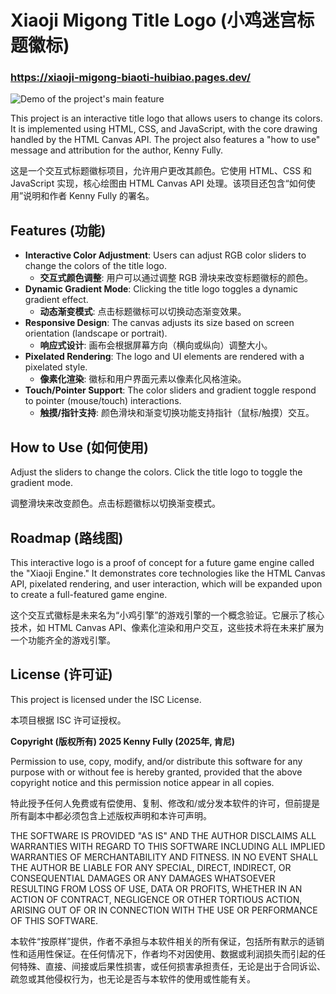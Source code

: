 # Xiaoji Migong Title Logo (小鸡迷宫标题徽标)
### https://xiaoji-migong-biaoti-huibiao.pages.dev/

![Demo of the project's main feature](images/xiaoji_migong_biaoti-huibiao.gif)

This project is an interactive title logo that allows users to change its colors. It is implemented using HTML, CSS, and JavaScript, with the core drawing handled by the HTML Canvas API. The project also features a "how to use" message and attribution for the author, Kenny Fully.

这是一个交互式标题徽标项目，允许用户更改其颜色。它使用 HTML、CSS 和 JavaScript 实现，核心绘图由 HTML Canvas API 处理。该项目还包含“如何使用”说明和作者 Kenny Fully 的署名。

## Features (功能)
* **Interactive Color Adjustment**: Users can adjust RGB color sliders to change the colors of the title logo.
    * **交互式颜色调整**: 用户可以通过调整 RGB 滑块来改变标题徽标的颜色。
* **Dynamic Gradient Mode**: Clicking the title logo toggles a dynamic gradient effect.
    * **动态渐变模式**: 点击标题徽标可以切换动态渐变效果。
* **Responsive Design**: The canvas adjusts its size based on screen orientation (landscape or portrait).
    * **响应式设计**: 画布会根据屏幕方向（横向或纵向）调整大小。
* **Pixelated Rendering**: The logo and UI elements are rendered with a pixelated style.
    * **像素化渲染**: 徽标和用户界面元素以像素化风格渲染。
* **Touch/Pointer Support**: The color sliders and gradient toggle respond to pointer (mouse/touch) interactions.
    * **触摸/指针支持**: 颜色滑块和渐变切换功能支持指针（鼠标/触摸）交互。

## How to Use (如何使用)

Adjust the sliders to change the colors. Click the title logo to toggle the gradient mode.

调整滑块来改变颜色。点击标题徽标以切换渐变模式。

## Roadmap (路线图)

This interactive logo is a proof of concept for a future game engine called the "Xiaoji Engine." It demonstrates core technologies like the HTML Canvas API, pixelated rendering, and user interaction, which will be expanded upon to create a full-featured game engine.

这个交互式徽标是未来名为“小鸡引擎”的游戏引擎的一个概念验证。它展示了核心技术，如 HTML Canvas API、像素化渲染和用户交互，这些技术将在未来扩展为一个功能齐全的游戏引擎。

## License (许可证)

This project is licensed under the ISC License.

本项目根据 ISC 许可证授权。

**Copyright (版权所有) 2025 Kenny Fully (2025年, 肯尼)**

Permission to use, copy, modify, and/or distribute this software for any purpose with or without fee is hereby granted, provided that the above copyright notice and this permission notice appear in all copies.

特此授予任何人免费或有偿使用、复制、修改和/或分发本软件的许可，但前提是所有副本中都必须包含上述版权声明和本许可声明。

THE SOFTWARE IS PROVIDED "AS IS" AND THE AUTHOR DISCLAIMS ALL WARRANTIES WITH REGARD TO THIS SOFTWARE INCLUDING ALL IMPLIED WARRANTIES OF MERCHANTABILITY AND FITNESS. IN NO EVENT SHALL THE AUTHOR BE LIABLE FOR ANY SPECIAL, DIRECT, INDIRECT, OR CONSEQUENTIAL DAMAGES OR ANY DAMAGES WHATSOEVER RESULTING FROM LOSS OF USE, DATA OR PROFITS, WHETHER IN AN ACTION OF CONTRACT, NEGLIGENCE OR OTHER TORTIOUS ACTION, ARISING OUT OF OR IN CONNECTION WITH THE USE OR PERFORMANCE OF THIS SOFTWARE.

本软件“按原样”提供，作者不承担与本软件相关的所有保证，包括所有默示的适销性和适用性保证。在任何情况下，作者均不对因使用、数据或利润损失而引起的任何特殊、直接、间接或后果性损害，或任何损害承担责任，无论是出于合同诉讼、疏忽或其他侵权行为，也无论是否与本软件的使用或性能有关。
